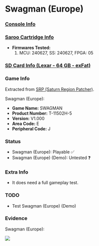 # Swagman (Europe)

### [Console Info](../../../../../Info/Consoles/VA13/README.md)

### [Saroo Cartridge Info](../../../../../Info/Cartridges/GuangzhouSanStarOnlineShop/1.6/README.md)

- <b>Firmwares Tested:</b>
  1. MCU: 240627, SS: 240627, FPGA: 05

### [SD Card Info (Lexar - 64 GB - exFat)](../../../../../Info/SdCards/Lexar/64GB/exfat/README.md)

### Game Info

Extracted from [SRP (Saturn Region Patcher)](https://segaxtreme.net/resources/saturn-region-patcher.81/download).

Swagman (Europe):

- <b>Game Name:</b> SWAGMAN
- <b>Product Number:</b> T-11502H-5
- <b>Version:</b> V1.000
- <b>Area Code:</b> E
- <b>Peripheral Code:</b> J

### Status

- Swagman (Europe): Playable :white_check_mark:
- Swagman (Europe) (Demo): Untested :question:

### Extra Info

- It does need a full gameplay test.

### TODO

- Test Swagman (Europe) (Demo)

### Evidence

Swagman (Europe):

[![](https://img.youtube.com/vi/XtqDCtaI-aw/0.jpg)](https://www.youtube.com/watch?v=XtqDCtaI-aw)
